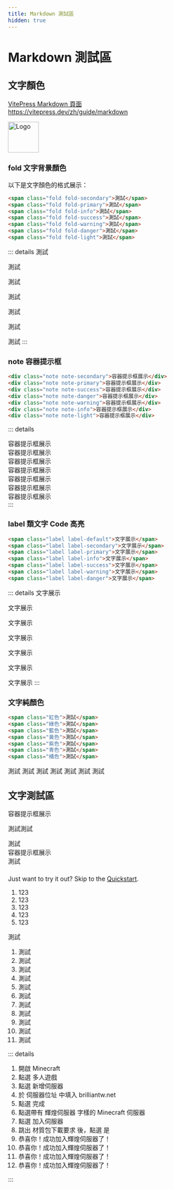 ```yaml
---
title: Markdown 測試區
hidden: true
---
```

# Markdown 測試區

## 文字顏色

<div class="linkcard">
  <a href="https://vitepress.yiov.top/" target="_blank">
    <p class="description">VitePress Markdown 頁面<br><span>https://vitepress.dev/zh/guide/markdown</span></p>
    <div class="logo">
        <img alt="Logo" width="70px" height="70px" src="https://vitepress.yiov.top/logo.png" />
    </div>
  </a>
</div>

### fold 文字背景顏色
以下是文字顏色的格式展示：

```md
<span class="fold fold-secondary">測試</span>
<span class="fold fold-primary">測試</span>
<span class="fold fold-info">測試</span>
<span class="fold fold-success">測試</span>
<span class="fold fold-warning">測試</span>
<span class="fold fold-danger">測試</span>
<span class="fold fold-light">測試</span>
```

::: details
<span class="fold fold-secondary">測試</span>

<span class="fold fold-primary">測試</span>

<span class="fold fold-info">測試</span>

<span class="fold fold-success">測試</span>

<span class="fold fold-warning">測試</span>

<span class="fold fold-danger">測試</span>

<span class="fold fold-light">測試</span>
:::

### note 容器提示框

```md
<div class="note note-secondary">容器提示框展示</div>
<div class="note note-primary">容器提示框展示</div>
<div class="note note-success">容器提示框展示</div>
<div class="note note-danger">容器提示框展示</div>
<div class="note note-warning">容器提示框展示</div>
<div class="note note-info">容器提示框展示</div>
<div class="note note-light">容器提示框展示</div>
```

::: details
<div class="note note-secondary">容器提示框展示</div>
<div class="note note-primary">容器提示框展示</div>
<div class="note note-info">容器提示框展示</div>
<div class="note note-success">容器提示框展示</div>
<div class="note note-warning">容器提示框展示</div>
<div class="note note-danger">容器提示框展示</div>
<div class="note note-light">容器提示框展示</div>
:::

### label 類文字 Code 高亮

```md
<span class="label label-default">文字展示</span>
<span class="label label-secondary">文字展示</span>
<span class="label label-primary">文字展示</span>
<span class="label label-info">文字展示</span>
<span class="label label-success">文字展示</span>
<span class="label label-warning">文字展示</span>
<span class="label label-danger">文字展示</span>
```

::: details
<span class="label label-default">文字展示</span>

<span class="label label-secondary">文字展示</span>

<span class="label label-primary">文字展示</span>

<span class="label label-info">文字展示</span>

<span class="label label-success">文字展示</span>

<span class="label label-warning">文字展示</span>

<span class="label label-danger">文字展示</span>
:::

### 文字純顏色

```md
<span class="紅色">測試</span>
<span class="綠色">測試</span>
<span class="藍色">測試</span>
<span class="黃色">測試</span>
<span class="紫色">測試</span>
<span class="青色">測試</span>
<span class="橘色">測試</span>
```

<span class="紅色">測試</span>
<span class="綠色">測試</span>
<span class="藍色">測試</span>
<span class="黃色">測試</span>
<span class="紫色">測試</span>
<span class="青色">測試</span>
<span class="橘色">測試</span>


## 文字測試區

<div class="note note-secondary">
  <P>容器提示框展示</p>
  <p>測試<span class="紅色">測試</span></p>
</div>
測試
<div class="note note-primary">容器提示框展示</div>
測試

<div class="tip custom-block" style="padding-top: 8px"> 

Just want to try it out? Skip to the [Quickstart](https://www.youtube.com/).
1. 123
2. 123
3. 123
4. 123
5. 123

測試
</div>

1. 測試
2. 測試
3. 測試
4. 測試
5. 測試
6. 測試
7. 測試
8. 測試
9. 測試
10. 測試
11. 測試

::: details
<ol>
<li>開啟 Minecraft</li>
<li>點選 <span class="label label-info">多人遊戲</span></li>
<li>點選 <span class="label label-info">新增伺服器</span></li>
<li>於 <span class="label label-info">伺服器位址</span> 中填入 <span class="label label-success">brilliantw.net</span></li>
<li>點選 <span class="label label-info">完成</span></li>
<li>點選帶有 <span class="label label-info">輝煌伺服器</span> 字樣的 Minecraft 伺服器</li>
<li>點選 <span class="label label-info">加入伺服器</span></li>
<li>跳出 <span class="label label-info">材質包下載要求</span> 後，點選 <span class="label label-info">是</span></li>
<li>恭喜你！成功加入輝煌伺服器了！</li>
<li>恭喜你！成功加入輝煌伺服器了！</li>
<li>恭喜你！成功加入輝煌伺服器了！</li>
<li>恭喜你！成功加入輝煌伺服器了！</li>
</ol>
:::